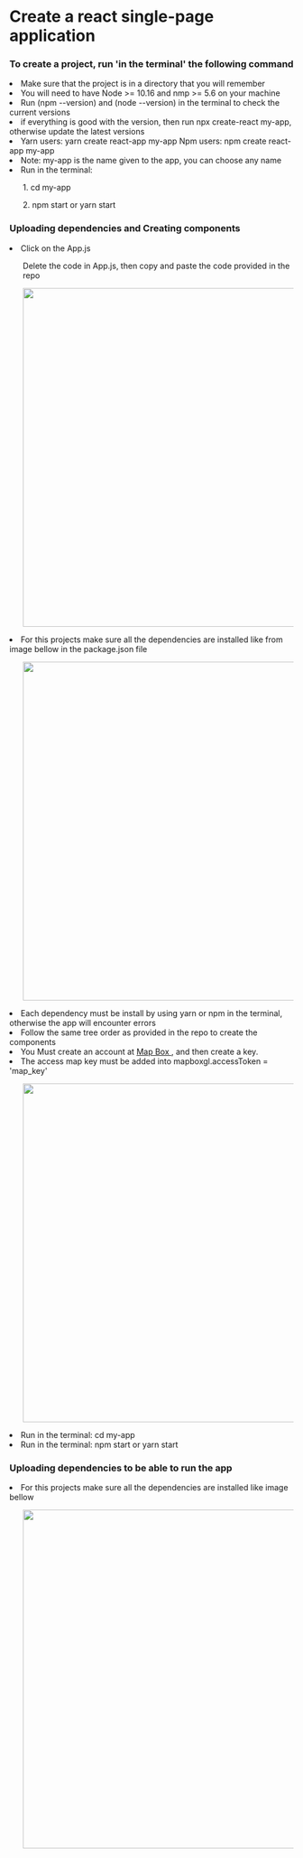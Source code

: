# Create a react single-page application 


### To create a project, run 'in the terminal' the following command
<li>Make sure that the project is in a directory that you will remember</li>
<li>You will need to have Node >= 10.16 and nmp >= 5.6 on your machine</li>
<li>Run (npm --version) and (node --version) in the terminal to check the current versions</li>
<li>if everything is good with the version, then run npx create-react my-app, otherwise update the latest versions</li>
<li>Yarn users: yarn create react-app my-app Npm users: npm create react-app my-app</li>
<li>Note: my-app is the name given to the app, you can choose any name</li>

<li>Run in the terminal: </li>
<ul>1. cd my-app</ul>
<ul>2. npm start or yarn start</ul>

### Uploading dependencies and Creating components
<li>Click on the App.js</li>
<ul>Delete the code in App.js, then copy and paste the code provided in the repo</ul>
<ul><img width='600px' src='https://user-images.githubusercontent.com/17528320/115508022-d9c86280-a24a-11eb-983c-f8982a899b96.png' ></ul>
<li>For this projects make sure all the dependencies are installed like from image bellow in the package.json file</li>
<ul><img width='600px' src='https://user-images.githubusercontent.com/17528320/115506081-70475480-a248-11eb-9701-a4fee0e95909.png'></ul>
<li>Each dependency must be install by using yarn or npm in the terminal, otherwise the app will encounter errors</li>
<li>Follow the same tree order as provided in the repo to create the components</li>
<li>You Must create an account at <a href="https://www.mapbox.com/" target="_blank"> Map Box </a>, and then create a key.</li>

<li>The access map key must be added into mapboxgl.accessToken = 'map_key' </li>
<ul><img width='600px' src='https://user-images.githubusercontent.com/17528320/115511141-86581380-a24e-11eb-9d58-c88c78019d32.png'></ul>

<li>Run in the terminal: cd my-app</li>
<li>Run in the terminal: npm start or yarn start</li>

### Uploading dependencies to be able to run the app
<li>For this projects make sure all the dependencies are installed like image bellow</li>
<ul><img width='600px' src='https://user-images.githubusercontent.com/17528320/115506081-70475480-a248-11eb-9701-a4fee0e95909.png'></ul>








